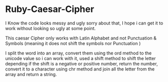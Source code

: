 # Ruby-Caesar-Cipher

I Know the code looks messy and ugly sorry about that, I hope i can get it to 
work without looking so ugly at some point.

This caesar Cipher only works with Latin Alphabet and not Punctuation
& Symbols (meaning it does not shift the symbols nor Punctuation )

I split the word into an array, convert them using the ord method to the
unicode value so i can work with it, used a shift method to shift the letter
depending if the shift is a negative or  positive number,  return the number,
convert it to a character using chr method and join all the letter from the array
and return a string.
